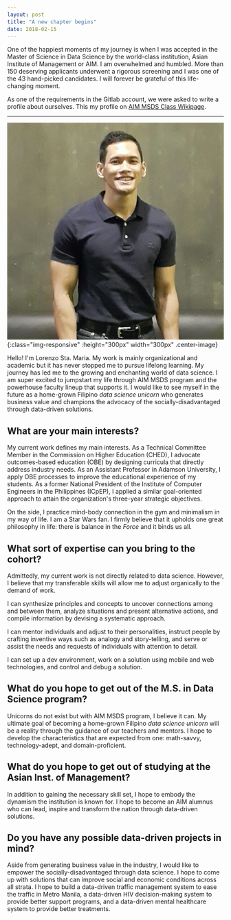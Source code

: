 ```yaml
---
layout: post
title: "A new chapter begins"
date: 2018-02-15
---
```


One of the happiest moments of my journey is when I was accepted in the Master of Science in Data Science by the world-class institution, Asian Institute of Management or AIM. I am overwhelmed and humbled. More than 150 deserving applicants underwent a rigorous screening and I was one of the 43 hand-picked candidates. I will forever be grateful of this life-changing moment.

As one of the requirements in the Gitlab account, we were asked to write a profile about ourselves. This my profile on [AIM MSDS Class Wikipage](https://gitlab.datascience.aim.edu/MSDS-2019/wikipage/wikis/lstamaria).

-----

![I'm Lorenzo!](/image/self.jpeg){:class="img-responsive" :height="300px" width="300px" .center-image}

Hello! I'm Lorenzo Sta. Maria. My work is mainly organizational and academic but it has never stopped me to pursue lifelong learning. My journey has led me to the growing and enchanting world of data science. I am super excited to jumpstart my life through AIM MSDS program and the powerhouse faculty lineup that supports it. I would like to see myself in the future as a home-grown Filipino *data science unicorn* who generates business value and champions the advocacy of the socially-disadvantaged through data-driven solutions.

## What are your main interests?
My current work defines my main interests. As a Technical Committee Member in the Commission on Higher Education \(CHED\), I advocate outcomes-based education \(OBE\) by designing curricula that directly address industry needs. As an Assistant Professor in Adamson University, I apply OBE processes to improve the educational experience of my students. As a former National President of the Institute of Computer Engineers in the Philippines \(ICpEP\), I applied a similar goal-oriented approach to attain the organization's three-year strategic objectives.


On the side, I practice mind-body connection in the gym and minimalism in my way of life. I am a Star Wars fan. I firmly believe that it upholds one great philosophy in life: there is balance in the *Force* and it binds us all.

## What sort of expertise can you bring to the cohort?

Admittedly, my current work is not directly related to data science. However, I believe that my transferable skills will allow me to adjust organically to the demand of work. 

I can synthesize principles and concepts to uncover connections among and between them, analyze situations and present alternative actions, and compile information by devising a systematic approach.

I can mentor individuals and adjust to their personalities, instruct people by crafting inventive ways such as analogy and story-telling, and serve or assist the needs and requests of individuals with attention to detail.

I can set up a dev environment, work on a solution using mobile and web technologies, and control and debug a solution.

## What do you hope to get out of the M.S. in Data Science program?

Unicorns do not exist but with AIM MSDS program, I believe it can. My ultimate goal of becoming a home-grown Filipino *data science unicorn* will be a reality through the guidance of our teachers and mentors. I hope to develop the characteristics that are expected from one: math-savvy, technology-adept, and domain-proficient. 

## What do you hope to get out of studying at the Asian Inst. of Management?

In addition to gaining the necessary skill set, I hope to embody the dynamism the institution is known for. I hope to become an AIM alumnus who can lead, inspire and  transform the nation through data-driven solutions.

## Do you have any possible data-driven projects in mind?

Aside from generating business value in the industry, I would like to empower the socially-disadvantaged through data science. I hope to come up with solutions that  can improve social and economic conditions across all strata. I hope to build a data-driven traffic management system to ease the traffic in Metro Manila, a data-driven HIV decision-making system to provide better support programs, and a data-driven mental healthcare system to provide better treatments.

